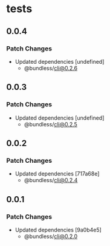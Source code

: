 # tests

## 0.0.4

### Patch Changes

-   Updated dependencies [undefined]
    -   @bundless/cli@0.2.6

## 0.0.3

### Patch Changes

-   Updated dependencies [undefined]
    -   @bundless/cli@0.2.5

## 0.0.2

### Patch Changes

-   Updated dependencies [717a68e]
    -   @bundless/cli@0.2.4

## 0.0.1

### Patch Changes

-   Updated dependencies [9a0b4e5]
    -   @bundless/cli@0.2.0
